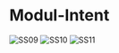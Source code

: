# Modul-Intent <br>
![SS09](https://user-images.githubusercontent.com/62680911/89975091-075a1680-dc8f-11ea-8a9c-7c827bce1942.jpg)
![SS10](https://user-images.githubusercontent.com/62680911/89976153-e2b36e00-dc91-11ea-94d7-64a17aff9401.jpg)
![SS11](https://user-images.githubusercontent.com/62680911/89978128-fb725280-dc96-11ea-84df-80802cf8e69c.jpg)

